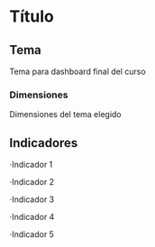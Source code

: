 # Título
## Tema
Tema para dashboard final del curso

### Dimensiones
Dimensiones del tema elegido

## Indicadores
⋅Indicador 1

⋅Indicador 2

⋅Indicador 3

⋅Indicador 4

⋅Indicador 5
